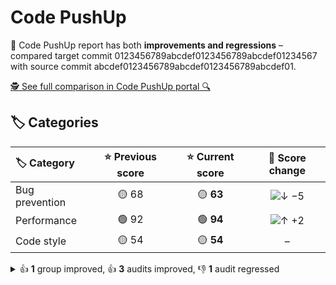 # Code PushUp

🤨 Code PushUp report has both **improvements and regressions** – compared target commit 0123456789abcdef0123456789abcdef01234567 with source commit abcdef0123456789abcdef0123456789abcdef01.

[🕵️ See full comparison in Code PushUp portal 🔍](https://app.code-pushup.dev/portal/dunder-mifflin/website/comparison/abcdef0123456789abcdef0123456789abcdef01/0123456789abcdef0123456789abcdef01234567)

## 🏷️ Categories

| 🏷️ Category   | ⭐ Previous score | ⭐ Current score |                         🔄 Score change                          |
| :------------- | :--------------: | :-------------: | :--------------------------------------------------------------: |
| Bug prevention |      🟡 68       |    🟡 **63**    | ![↓ −5](https://img.shields.io/badge/%E2%86%93%20%E2%88%925-red) |
| Performance    |      🟢 92       |    🟢 **94**    |   ![↑ +2](https://img.shields.io/badge/%E2%86%91%20%2B2-green)   |
| Code style     |      🟡 54       |    🟡 **54**    |                                –                                 |

<details>
<summary>👍 <strong>1</strong> group improved, 👍 <strong>3</strong> audits improved, 👎 <strong>1</strong> audit regressed</summary>

## 🗃️ Groups

| 🔌 Plugin  | 🗃️ Group   | ⭐ Previous score | ⭐ Current score |                       🔄 Score change                        |
| :--------- | :---------- | :--------------: | :-------------: | :----------------------------------------------------------: |
| Lighthouse | Performance |      🟢 92       |    🟢 **94**    | ![↑ +2](https://img.shields.io/badge/%E2%86%91%20%2B2-green) |

1 other group is unchanged.

## 🛡️ Audits

| 🔌 Plugin                                                          | 🛡️ Audit                                                                                                      | 📏 Previous value | 📏 Current value |                                 🔄 Value change                                  |
| :----------------------------------------------------------------- | :------------------------------------------------------------------------------------------------------------- | :---------------: | :--------------: | :------------------------------------------------------------------------------: |
| [ESLint](https://www.npmjs.com/package/@code-pushup/eslint-plugin) | [Disallow unused variables](https://eslint.org/docs/latest/rules/no-unused-vars)                               |     🟩 passed     |  🟥 **1 error**  | ![↑ +∞ %](https://img.shields.io/badge/%E2%86%91%20%2B%E2%88%9E%E2%80%89%25-red) |
| Lighthouse                                                         | [Largest Contentful Paint](https://developer.chrome.com/docs/lighthouse/performance/largest-contentful-paint/) |     🟨 1.5 s      |   🟨 **1.4 s**   | ![↓ −8 %](https://img.shields.io/badge/%E2%86%93%20%E2%88%928%E2%80%89%25-green) |
| Lighthouse                                                         | [First Contentful Paint](https://developer.chrome.com/docs/lighthouse/performance/first-contentful-paint/)     |     🟨 1.2 s      |   🟨 **1.1 s**   | ![↓ −4 %](https://img.shields.io/badge/%E2%86%93%20%E2%88%924%E2%80%89%25-green) |
| Lighthouse                                                         | [Speed Index](https://developer.chrome.com/docs/lighthouse/performance/speed-index/)                           |     🟩 1.2 s      |   🟩 **1.1 s**   | ![↓ −4 %](https://img.shields.io/badge/%E2%86%93%20%E2%88%924%E2%80%89%25-green) |

49 other audits are unchanged.

</details>
